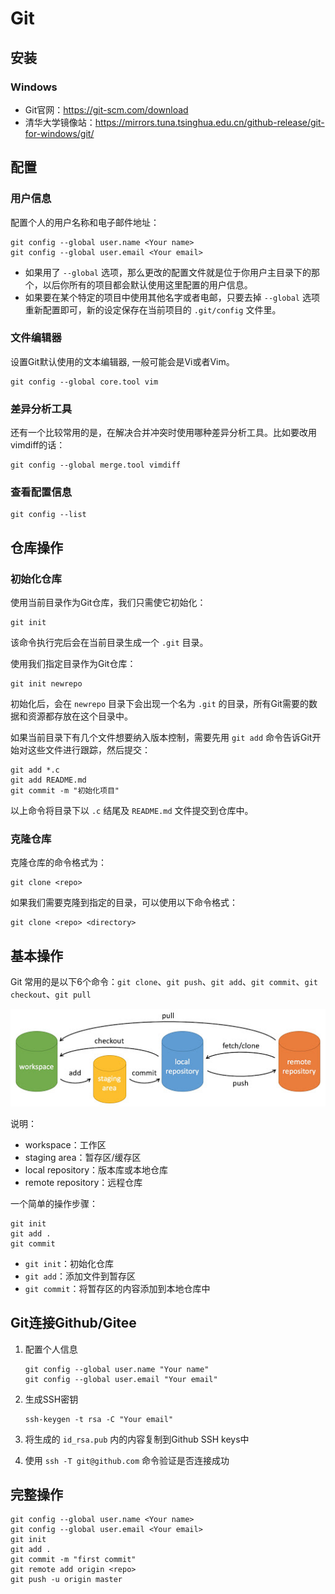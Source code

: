 # Git

## 安装

### Windows

- Git官网：<https://git-scm.com/download>
- 清华大学镜像站：<https://mirrors.tuna.tsinghua.edu.cn/github-release/git-for-windows/git/>

## 配置

### 用户信息

配置个人的用户名称和电子邮件地址：

```
git config --global user.name <Your name>
git config --global user.email <Your email>
```

- 如果用了 `--global` 选项，那么更改的配置文件就是位于你用户主目录下的那个，以后你所有的项目都会默认使用这里配置的用户信息。
- 如果要在某个特定的项目中使用其他名字或者电邮，只要去掉 `--global` 选项重新配置即可，新的设定保存在当前项目的 `.git/config` 文件里。

### 文件编辑器

设置Git默认使用的文本编辑器, 一般可能会是Vi或者Vim。

```
git config --global core.tool vim
```

### 差异分析工具

还有一个比较常用的是，在解决合并冲突时使用哪种差异分析工具。比如要改用vimdiff的话：

```
git config --global merge.tool vimdiff
```

### 查看配置信息

```
git config --list
```

## 仓库操作

### 初始化仓库

使用当前目录作为Git仓库，我们只需使它初始化：

```
git init
```

该命令执行完后会在当前目录生成一个 `.git` 目录。

使用我们指定目录作为Git仓库：

```
git init newrepo
```

初始化后，会在 `newrepo` 目录下会出现一个名为 `.git` 的目录，所有Git需要的数据和资源都存放在这个目录中。

如果当前目录下有几个文件想要纳入版本控制，需要先用 `git add` 命令告诉Git开始对这些文件进行跟踪，然后提交：

```
git add *.c
git add README.md
git commit -m "初始化项目"
```

以上命令将目录下以 `.c` 结尾及 `README.md` 文件提交到仓库中。

### 克隆仓库

克隆仓库的命令格式为：

```
git clone <repo>
```

如果我们需要克隆到指定的目录，可以使用以下命令格式：

```
git clone <repo> <directory>
```

## 基本操作

Git 常用的是以下6个命令：`git clone`、`git push`、`git add`、`git commit`、`git checkout`、`git pull`

![Git基本操作](../images/20220709-1.jpg)

说明：

- workspace：工作区
- staging area：暂存区/缓存区
- local repository：版本库或本地仓库
- remote repository：远程仓库

一个简单的操作步骤：

```
git init
git add .
git commit
```

- `git init`：初始化仓库
- `git add`：添加文件到暂存区
- `git commit`：将暂存区的内容添加到本地仓库中

## Git连接Github/Gitee

1. 配置个人信息

    ```
    git config --global user.name "Your name"
    git config --global user.email "Your email"
    ```

2. 生成SSH密钥

    ```
    ssh-keygen -t rsa -C "Your email"
    ```

3. 将生成的 `id_rsa.pub` 内的内容复制到Github SSH keys中
4. 使用 `ssh -T git@github.com` 命令验证是否连接成功

## 完整操作

```
git config --global user.name <Your name>
git config --global user.email <Your email>
git init
git add .
git commit -m "first commit"
git remote add origin <repo>
git push -u origin master
```